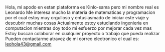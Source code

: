 Hola, mi apodo en estan plataforma es Kinlo-sama pero mi nombre real es Leonardo 
Me interesa mucho la materia de matematicas y programacion por el cual estoy muy orgulloso y entusiasmado de iniciar este viaje y descubrir muchas cosas
Actualmente estoy estudiando ingenieria en computacion mientras doy todo mi esfuerzo por mejorar cada vez mas
Estoy buscan colaborar en cualquier proyecto o  trabajo que pueda realizar
Pueden contactarme atravez de mi correo electronico el cual es: leohola43@gmail.com
